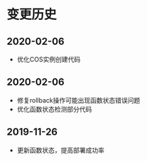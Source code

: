 # 变更历史


## 2020-02-06
* 优化COS实例创建代码

## 2020-02-06
* 修复rollback操作可能出现函数状态错误问题
* 优化函数状态检测部分代码

## 2019-11-26
* 更新函数状态，提高部署成功率
